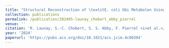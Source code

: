 ```yaml
---
title: "Structural Reconstruction of \textitE. coli Ubi Metabolon Using an AlphaFold2-Based Computational Framework"
collection: publications
permalink: /publication/202405-launay_chobert_abby_pierrel
venue: ''
citation: 'R. Launay, S.-C. Chobert, S. S. Abby, F. Pierrel <i>et al.</i>. <b>Structural Reconstruction of \textitE. coli Ubi Metabolon Using an AlphaFold2-Based Computational Framework</b>, <i>Journal of Chemical Information and Modeling,</i> May 2024'
year: '2024'
paperurl: 'https://pubs.acs.org/doi/10.1021/acs.jcim.4c00304'
---
```

